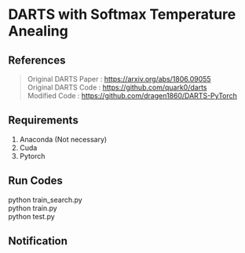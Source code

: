 # DARTS with Softmax Temperature Anealing

## References
> Original DARTS Paper : https://arxiv.org/abs/1806.09055    
> Original DARTS Code : https://github.com/quark0/darts    
> Modified Code : https://github.com/dragen1860/DARTS-PyTorch


## Requirements
1. Anaconda (Not necessary)
2. Cuda    
3. Pytorch    

## Run Codes
  python train_search.py    
  python train.py    
  python test.py    

## Notification
